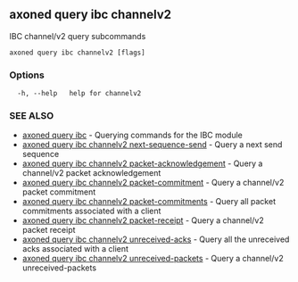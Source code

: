 ## axoned query ibc channelv2

IBC channel/v2 query subcommands

```
axoned query ibc channelv2 [flags]
```

### Options

```
  -h, --help   help for channelv2
```

### SEE ALSO

* [axoned query ibc](axoned_query_ibc.md)	 - Querying commands for the IBC module
* [axoned query ibc channelv2 next-sequence-send](axoned_query_ibc_channelv2_next-sequence-send.md)	 - Query a next send sequence
* [axoned query ibc channelv2 packet-acknowledgement](axoned_query_ibc_channelv2_packet-acknowledgement.md)	 - Query a channel/v2 packet acknowledgement
* [axoned query ibc channelv2 packet-commitment](axoned_query_ibc_channelv2_packet-commitment.md)	 - Query a channel/v2 packet commitment
* [axoned query ibc channelv2 packet-commitments](axoned_query_ibc_channelv2_packet-commitments.md)	 - Query all packet commitments associated with a client
* [axoned query ibc channelv2 packet-receipt](axoned_query_ibc_channelv2_packet-receipt.md)	 - Query a channel/v2 packet receipt
* [axoned query ibc channelv2 unreceived-acks](axoned_query_ibc_channelv2_unreceived-acks.md)	 - Query all the unreceived acks associated with a client
* [axoned query ibc channelv2 unreceived-packets](axoned_query_ibc_channelv2_unreceived-packets.md)	 - Query a channel/v2 unreceived-packets

